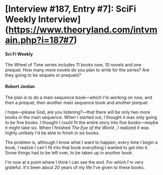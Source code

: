 # [Interview #187, Entry #7]: SciFi Weekly Interview](https://www.theoryland.com/intvmain.php?i=187#7)

#### Sci Fi Weekly

The Wheel of Time series includes 11 books now, 10 novels and one prequel. How many more novels do you plan to write for the series? Are they going to be sequels or prequels?

#### Robert Jordan

The plan is to do a main sequence book—which I'm working on now, and then a prequel, then another main sequence book and another prequel.

I hope—please God, are you listening?—that there will be only two more books in the main sequence. When I started out, I thought it was only going to be five books. I thought I could fit the entire story into five books—maybe it might take six. When I finished
*The Eye of the World*
, I realized it was highly unlikely I'd be able to finish in six books.

The problem is, although I know what I want to happen, every time I begin a book, I realize I can't fit into that book everything I wanted to get into it. Some things had to be left over, to be taken up in another book.

I'm now at a point where I think I can see the end. For which I'm very grateful. It's been about 20 years of my life I've given to these books.

